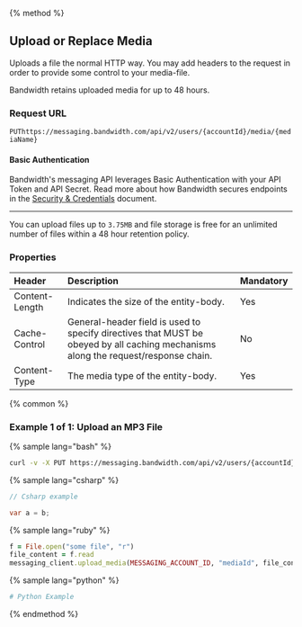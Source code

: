 {% method %}

## Upload or Replace Media
Uploads a file the normal HTTP way. You may add headers to the request in order to provide some control to your media-file.

Bandwidth retains uploaded media for up to 48 hours.

### Request URL
<code class="put">PUT</code>`https://messaging.bandwidth.com/api/v2/users/{accountId}/media/{mediaName}`

#### Basic Authentication

Bandwidth's messaging API leverages Basic Authentication with your API Token and API Secret. Read more about how Bandwidth secures endpoints in the [Security & Credentials](../../../guides/accountCredentials.md) document.

---

<aside class="alert general small">
<p>
You can upload files up to <code>3.75MB</code> and file storage is free for an unlimited number of files within a 48 hour retention policy.
</p>
</aside>

### Properties
| Header         | Description                                                                                                                        | Mandatory |
|:---------------|:-----------------------------------------------------------------------------------------------------------------------------------|:----------|
| Content-Length | Indicates the size of the entity-body.                                                                                             | Yes       |
| Cache-Control  | General-header field is used to specify directives that MUST be obeyed by all caching mechanisms along the request/response chain. | No        |
| Content-Type   | The media type of the entity-body.                                                                                                 | Yes        |

{% common %}

### Example 1 of 1: Upload an MP3 File

{% sample lang="bash" %}

```bash
curl -v -X PUT https://messaging.bandwidth.com/api/v2/users/{accountId}/media/{file.mp3} -H "Content-Type: audio/mpeg" -u {{token}}:{{secret}} --data-binary "@{/filepath/file.mp3}"
```

{% sample lang="csharp" %}

```csharp
// Csharp example

var a = b;

```


{% sample lang="ruby" %}

```ruby
f = File.open("some file", "r")
file_content = f.read
messaging_client.upload_media(MESSAGING_ACCOUNT_ID, "mediaId", file_content.length.to_s, file_content, :content_type => "application/octet-stream", :cache_control => "no-cache")
```

{% sample lang="python" %}

```python
# Python Example
```

{% endmethod %}
